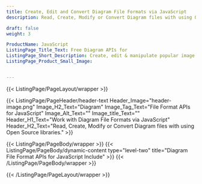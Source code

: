```yaml
---
title: Create, Edit and Convert Diagram File Formats via JavaScript
description: Read, Create, Modify or Convert Diagram files with using Open Source libraries.

draft: false
weight: 3

ProductName: JavaScript
ListingPage_Title_Text: Free Diagram APIs for
ListingPage_Short_Description: Create, edit & manipulate popular image formats via Open source JavaScript libraries.
ListingPage_Product_Small_Image: 


---
```


{{< ListingPage/PageLayout/wrapper >}}

{{< ListingPage/PageHeader/header-text
Header_Image="header-image.png"
Image_H2_Text="Diagram"
Image_Tag_Text="File Format APIs for JavaScript"
Image_Alt_Text=""
Image_title_Text=""
Header_H1_Text="Work with Diagram File Formats via JavaScript"
Header_H2_Text="Read, Create, Modify or Convert Diagram files with using Open Source libraries." >}}

{{< ListingPage/PageBody/wrapper >}}
{{< ListingPage/PageBody/dynamic-content type="level-two" title="Diagram File Format APIs for JavaScript Include" >}}
{{< /ListingPage/PageBody/wrapper >}}

{{< /ListingPage/PageLayout/wrapper >}}